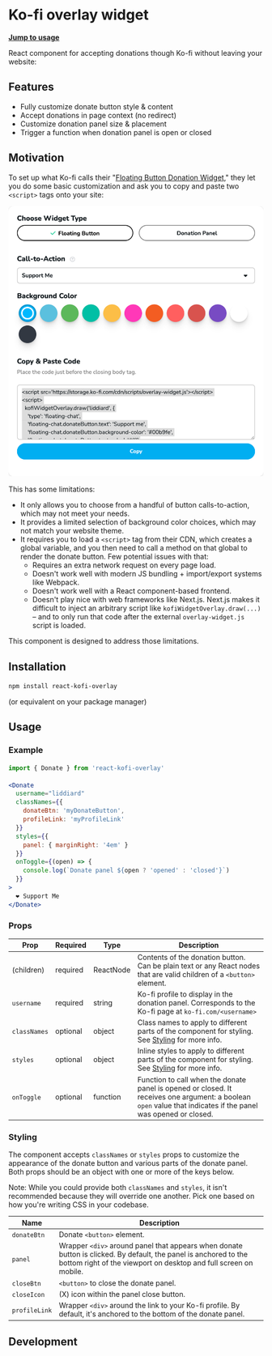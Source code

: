 # Ko-fi overlay widget

[**Jump to usage**](#usage)

React component for accepting donations though Ko-fi without leaving your website:



## Features

- Fully customize donate button style & content
- Accept donations in page context (no redirect)
- Customize donation panel size & placement
- Trigger a function when donation panel is open or closed

## Motivation

To set up what Ko-fi calls their "[Floating Button Donation Widget](https://ko-fi.com/Manage/donation-widget-setup)," they let you do some basic customization and ask you to copy and paste two `<script>` tags onto your site:

![Ko-fi donation widget setup](img/kofi_donation_widget_setup.png)

This has some limitations:

- It only allows you to choose from a handful of button calls-to-action, which may not meet your needs.
- It provides a limited selection of background color choices, which may not match your website theme.
- It requires you to load a `<script>` tag from their CDN, which creates a global variable, and you then need to call a method on that global to render the donate button. Few potential issues with that:
  - Requires an extra network request on every page load.
  - Doesn't work well with modern JS bundling + import/export systems like Webpack.
  - Doesn't work well with a React component-based frontend.
  - Doesn't play nice with web frameworks like Next.js. Next.js makes it difficult to inject an arbitrary script like `kofiWidgetOverlay.draw(...)` – and to only run that code after the external `overlay-widget.js` script is loaded.

This component is designed to address those limitations.

## Installation

```bash
npm install react-kofi-overlay
```

(or equivalent on your package manager)

## Usage

### Example

```jsx
import { Donate } from 'react-kofi-overlay'

<Donate
  username="liddiard"
  classNames={{
    donateBtn: 'myDonateButton',
    profileLink: 'myProfileLink'
  }}
  styles={{
    panel: { marginRight: '4em' }
  }}
  onToggle={(open) => {
    console.log(`Donate panel ${open ? 'opened' : 'closed'}`)
  }}
>
  ❤️ Support Me
</Donate>
```

### Props

| Prop | Required | Type | Description |
| ------------- | ------------- | ------------- | ------------- |
| (children) | required | ReactNode | Contents of the donation button. Can be plain text or any React nodes that are valid children of a `<button>` element. |
| `username` | required | string | Ko-fi profile to display in the donation panel. Corresponds to the Ko-fi page at `ko-fi.com/<username>` |
| `classNames` | optional | object | Class names to apply to different parts of the component for styling. See [Styling](#styling) for more info. |
| `styles` | optional | object | Inline styles to apply to different parts of the component for styling. See [Styling](#styling) for more info. |
| `onToggle` | optional | function | Function to call when the donate panel is opened or closed. It receives one argument: a boolean `open` value that indicates if the panel was opened or closed. |

### Styling

The component accepts `classNames` or `styles` props to customize the appearance of the donate button and various parts of the donate panel. Both props should be an object with one or more of the keys below.

Note: While you could provide both `classNames` and `styles`, it isn't recommended because they will override one another. Pick one based on how you're writing CSS in your codebase.

| Name  | Description |
| ------------- | ------------- |
| `donateBtn` | Donate `<button>` element. |
| `panel` | Wrapper `<div>` around panel that appears when donate button is clicked. By default, the panel is anchored to the bottom right of the viewport on desktop and full screen on mobile. |
| `closeBtn` | `<button>` to close the donate panel. |
| `closeIcon` | (X) icon within the panel close button. |
| `profileLink` | Wrapper `<div>` around the link to your Ko-fi profile. By default, it's anchored to the bottom of the donate panel. |


## Development